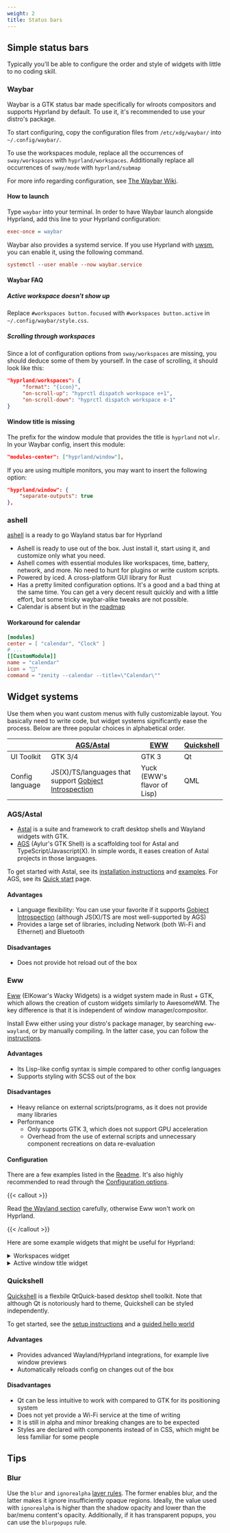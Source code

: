 ```yaml
---
weight: 2
title: Status bars
---
```


## Simple status bars

Typically you'll be able to configure the order and style of widgets with little to no coding skill.

### Waybar

Waybar is a GTK status bar made specifically for wlroots compositors and
supports Hyprland by default. To use it, it's recommended to use your distro's
package.

To start configuring, copy the configuration files from
`/etc/xdg/waybar/` into `~/.config/waybar/`.

To use the workspaces module, replace all the occurrences of `sway/workspaces`
with `hyprland/workspaces`. Additionally replace all occurrences of `sway/mode` with `hyprland/submap`

For more info regarding configuration, see
[The Waybar Wiki](https://github.com/Alexays/Waybar/wiki/Module:-Hyprland).

#### How to launch

Type `waybar` into your terminal. In order to have Waybar launch alongside
Hyprland, add this line to your Hyprland configuration:

```ini
exec-once = waybar
```

Waybar also provides a systemd service. If you use Hyprland with [uwsm](../../Useful-Utilities/Systemd-start), you can enable it, using the following command.

```ini
systemctl --user enable --now waybar.service
```

#### Waybar FAQ

##### Active workspace doesn't show up

Replace `#workspaces button.focused` with `#workspaces button.active` in
`~/.config/waybar/style.css`.

##### Scrolling through workspaces

Since a lot of configuration options from `sway/workspaces` are missing,
you should deduce some of them by yourself. In the case of scrolling, it should
look like this:

```json
"hyprland/workspaces": {
     "format": "{icon}",
     "on-scroll-up": "hyprctl dispatch workspace e+1",
     "on-scroll-down": "hyprctl dispatch workspace e-1"
}
```

#### Window title is missing

The prefix for the window module that provides the title is `hyprland` not `wlr`.
In your Waybar config, insert this module:

```json
"modules-center": ["hyprland/window"],
```

If you are using multiple monitors, you may want to insert the following option:

```json
"hyprland/window": {
    "separate-outputs": true
},
```

### ashell

[ashell](https://malpenzibo.github.io/ashell/) is a ready to go Wayland status bar for Hyprland

- Ashell is ready to use out of the box. Just install it, start using it, and customize only what you need.
- Ashell comes with essential modules like workspaces, time, battery, network, and more. No need to hunt for plugins or write custom scripts.
- Powered by iced. A cross-platform GUI library for Rust
- Has a pretty limited configuration options. It's a good and a bad thing at the same time. You can get a very decent result quickly and with a little effort, but some tricky waybar-alike tweaks are not possible.
- Calendar is absent but in the [roadmap](https://github.com/MalpenZibo/ashell/issues/181)

#### Workaround for calendar

```toml
[modules]
center = [ "calendar", "Clock" ]
# ...
[[CustomModule]]
name = "calendar"
icon = ""
command = "zenity --calendar --title=\"Calendar\""
```

## Widget systems

Use them when you want custom menus with fully customizable layout. 
You basically need to write code, but widget systems significantly 
ease the process. 
Below are three popular choices in alphabetical order.

|   | [AGS/Astal](https://aylur.github.io/astal/) | [EWW](https://elkowar.github.io/eww/) | [Quickshell](https://quickshell.outfoxxed.me/) | 
|--------------------------|-------------------|-------------------|-------------------|
| UI Toolkit               | GTK 3/4            | GTK 3             | Qt                |
| Config language          | JS(X)/TS/languages that support [Gobject Introspection](https://en.wikipedia.org/wiki/List_of_language_bindings_for_GTK) | Yuck (EWW's flavor of Lisp) | QML |

### AGS/Astal

- [Astal](https://aylur.github.io/astal/) is a suite and framework to craft desktop shells and Wayland widgets with GTK.
- [AGS](https://aylur.github.io/ags/) (Aylur's GTK Shell) is a scaffolding tool for Astal and TypeScript/Javascript(X).
In simple words, it eases creation of Astal projects in those languages.

To get started with Astal, see its [installation instructions](https://aylur.github.io/astal/guide/installation)
and [examples](https://aylur.github.io/astal/guide/introduction#supported-languages).
For AGS, see its [Quick start](https://aylur.github.io/ags/guide/quick-start.html) page.

#### Advantages
- Language flexibility: You can use your favorite if it supports
[Gobject Introspection](https://en.wikipedia.org/wiki/List_of_language_bindings_for_GTK) (although JS(X)/TS are most well-supported by AGS)
- Provides a large set of libraries, including Network (both Wi-Fi and Ethernet) and Bluetooth

#### Disadvantages
- Does not provide hot reload out of the box

### Eww

[Eww](https://github.com/elkowar/eww) (ElKowar's Wacky Widgets) is a widget
system made in Rust + GTK, which allows the creation of custom widgets
similarly to AwesomeWM. The key difference is that it is independent of window
manager/compositor.

Install Eww either using your distro's package manager, by searching
`eww-wayland`, or by manually compiling. In the latter case, you can follow the
[instructions](https://elkowar.github.io/eww).

#### Advantages
- Its Lisp-like config syntax is simple compared to other config languages
- Supports styling with SCSS out of the box

#### Disadvantages
- Heavy reliance on external scripts/programs, as it does not provide many libraries
- Performance
  - Only supports GTK 3, which does not support GPU acceleration
  - Overhead from the use of external scripts and unnecessary component recreations on data re-evaluation

#### Configuration

There are a few examples listed in the [Readme](https://github.com/elkowar/eww).
It's also highly recommended to read through the
[Configuration options](https://elkowar.github.io/eww/configuration.html).

{{< callout >}}

Read
[the Wayland section](https://elkowar.github.io/eww/configuration.html#wayland)
carefully, otherwise Eww won't work on Hyprland.

{{< /callout >}}

Here are some example widgets that might be useful for Hyprland:

<details>
<summary>Workspaces widget</summary>

This widget displays a list of workspaces 1-10. Each workspace can be clicked on
to jump to it, and scrolling over the widget cycles through them. It supports
different styles for the current workspace, occupied workspaces, and empty
workspaces. It requires [bash](https://linux.die.net/man/1/bash),
[awk](https://linux.die.net/man/1/awk),
[stdbuf](https://linux.die.net/man/1/stdbuf),
[grep](https://linux.die.net/man/1/grep),
[seq](https://linux.die.net/man/1/seq),
[socat](https://linux.die.net/man/1/socat),
[jq](https://stedolan.github.io/jq/), and [Python 3](https://www.python.org/).

##### `~/.config/eww.yuck`

```lisp
...
(deflisten workspaces :initial "[]" "bash ~/.config/eww/scripts/get-workspaces")
(deflisten current_workspace :initial "1" "bash ~/.config/eww/scripts/get-active-workspace")
(defwidget workspaces []
  (eventbox :onscroll "bash ~/.config/eww/scripts/change-active-workspace {} ${current_workspace}" :class "workspaces-widget"
    (box :space-evenly true
      (label :text "${workspaces}${current_workspace}" :visible false)
      (for workspace in workspaces
        (eventbox :onclick "hyprctl dispatch workspace ${workspace.id}"
          (box :class "workspace-entry ${workspace.windows > 0 ? "occupied" : "empty"}"
            (label :text "${workspace.id}" :class "workspace-entry ${workspace.id == current_workspace ? "current" : ""}" )
            )
          )
        )
      )
    )
  )
...
```

##### `~/.config/eww/scripts/change-active-workspace`

```sh
#!/usr/bin/env bash
function clamp {
  min=$1
  max=$2
  val=$3
  python -c "print(max($min, min($val, $max)))"
}

direction=$1
current=$2
if test "$direction" = "down"
then
  target=$(clamp 1 10 $(($current+1)))
  echo "jumping to $target"
  hyprctl dispatch workspace $target
elif test "$direction" = "up"
then
  target=$(clamp 1 10 $(($current-1)))
  echo "jumping to $target"
  hyprctl dispatch workspace $target
fi
```

##### `~/.config/eww/scripts/get-active-workspace`

```sh
#!/usr/bin/env bash

hyprctl monitors -j | jq '.[] | select(.focused) | .activeWorkspace.id'

socat -u UNIX-CONNECT:$XDG_RUNTIME_DIR/hypr/$HYPRLAND_INSTANCE_SIGNATURE/.socket2.sock - |
  stdbuf -o0 awk -F '>>|,' -e '/^workspace>>/ {print $2}' -e '/^focusedmon>>/ {print $3}'
```

##### `~/.config/eww/scripts/get-workspaces`

```sh
#!/usr/bin/env bash

spaces (){
  WORKSPACE_WINDOWS=$(hyprctl workspaces -j | jq 'map({key: .id | tostring, value: .windows}) | from_entries')
  seq 1 10 | jq --argjson windows "${WORKSPACE_WINDOWS}" --slurp -Mc 'map(tostring) | map({id: ., windows: ($windows[.]//0)})'
}

spaces
socat -u UNIX-CONNECT:$XDG_RUNTIME_DIR/hypr/$HYPRLAND_INSTANCE_SIGNATURE/.socket2.sock - | while read -r line; do
  spaces
done
```

</details>

<details>
<summary>Active window title widget</summary>

This widget simply displays the title of the active window. It requires
[awk](https://linux.die.net/man/1/awk),
[stdbuf](https://linux.die.net/man/1/stdbuf),
[socat](https://linux.die.net/man/1/socat), and
[jq](https://stedolan.github.io/jq/).

##### `~/.config/eww/eww.yuck`

```lisp
...
(deflisten window :initial "..." "sh ~/.config/eww/scripts/get-window-title")
(defwidget window_w []
  (box
    (label :text "${window}"
    )
  )
...
```

##### `~/.config/eww/scripts/get-window-title`

```sh
#!/bin/sh
hyprctl activewindow -j | jq --raw-output .title
socat -u UNIX-CONNECT:$XDG_RUNTIME_DIR/hypr/$HYPRLAND_INSTANCE_SIGNATURE/.socket2.sock - | stdbuf -o0 awk -F '>>|,' '/^activewindow>>/{print $3}'
```

</details>

### Quickshell

[Quickshell](https://quickshell.outfoxxed.me/) is a flexbile QtQuick-based desktop shell toolkit.
Note that although Qt is notoriously hard to theme, Quickshell can be styled independently.

To get started, see the 
[setup instructions](https://quickshell.outfoxxed.me/docs/configuration/getting-started/)
and a [guided hello world](https://quickshell.outfoxxed.me/docs/configuration/intro/)

#### Advantages
- Provides advanced Wayland/Hyprland integrations, for example live window previews
- Automatically reloads config on changes out of the box

#### Disadvantages
- Qt can be less intuitive to work with compared to GTK for its positioning system
- Does not yet provide a Wi-Fi service at the time of writing
- It is still in alpha and minor breaking changes are to be expected
- Styles are declared with components instead of in CSS, which might be less familiar for some people

## Tips

### Blur

Use the `blur` and `ignorealpha` [layer rules](https://wiki.hyprland.org/Configuring/Window-Rules/#layer-rules). 
The former enables blur, and the latter makes it ignore insufficiently opaque regions. 
Ideally, the value used with `ignorealpha` is higher than the shadow opacity and lower than the bar/menu content's opacity. 
Additionally, if it has transparent popups, you can use the `blurpopups` rule.

